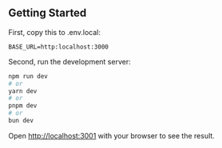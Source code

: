 
## Getting Started

First, copy this to .env.local:
```
BASE_URL=http:localhost:3000
```

Second, run the development server:

```bash
npm run dev
# or
yarn dev
# or
pnpm dev
# or
bun dev
```

Open [http://localhost:3001](http://localhost:3001) with your browser to see the result.

